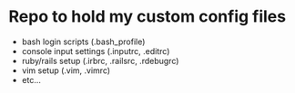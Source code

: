 # Repo to hold my custom config files

  - bash login scripts (.bash_profile)
  - console input settings (.inputrc, .editrc)
  - ruby/rails setup (.irbrc, .railsrc, .rdebugrc)
  - vim setup (.vim, .vimrc)
  - etc...

